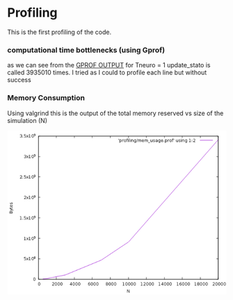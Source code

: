# Profiling #

This is the first profiling of the code.

### computational time bottlenecks (using Gprof) ###

as we can see from the [GPROF OUTPUT](analysis.profiling) for Tneuro = 1
update_stato is called 3935010 times. I tried as I could to profile each line but without success


### Memory Consumption ###

Using valgrind this is the output of the total memory reserved vs size of the simulation (N)

![](memoryvsN.png)
